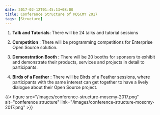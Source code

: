 ```yaml
---
date: 2017-02-12T01:45:13+08:00
title: Conference Structure of MOSCMY 2017
tags: [Structure]
---
```



1. **Talk and Tutorials**: There will be 24 talks and tutorial sessions

2. **Competition** : There will be programming competitions for Enterprise Open Source solution.

3. **Demonstration Booth** : There will be 20 booths for sponsors to exhibit and demonstrate their products, services and projects in detail to participants.

4. **Birds of a Feather** : There will be Birds of a Feather sessions, where participants with the same interest can get together to have a lively dialogue about their Open Source project.

{{< figure 
src="/images/conference-structure-moscmy-2017.png"
alt="conference structure"
link="/images/conference-structure-moscmy-2017.png" >}}
